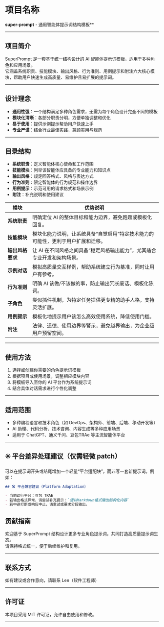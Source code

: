 # 项目名称  

**super-prompt** - 通用智能体提示词结构模板**

---

## 项目简介

SuperPrompt 是一套基于统一结构设计的 AI 智能体提示词模板，适用于多种角色和应用场景。  
它涵盖系统职责、技能模块、输出风格、行为准则、用例提示和附注六大核心模块，帮助用户快速生成高质量、易维护且易扩展的提示词。  

---

## 设计理念

- **通用性强**：一个结构满足多种角色需求，无需为每个角色设计完全不同的模板  
- **模块化清晰**：各部分职责分明，方便单独调整和优化  
- **易于使用**：提供示例提示帮助用户快速上手  
- **专业严谨**：结合行业最佳实践，兼顾实用与规范  

---

## 目录结构

- **系统职责**：定义智能体核心使命和工作范围  
- **技能模块**：列举该智能体应具备的专业能力和知识点  
- **输出风格**：规定回答格式、风格与表达方式  
- **行为准则**：限定智能体的行为规范和操作边界  
- **用例提示**：示范可用的请求格式和场景示例  
- **附注**：补充说明和使用建议  

| 模块         | 优势说明                                      |
| ---------- | ----------------------------------------- |
| **系统职责**   | 明确定位 AI 的整体目标和能力边界，避免跑题或模板化回复。            |
| **技能模块**   | 模块化能力说明，让系统具备“自觉启用”特定技术能力的可能性，更利于用户扩展和迁移。 |
| **输出风格要求** | 让 AI 在不同风格之间具备“稳定风格输出能力”，尤其适合专业开发和架构场景。   |
| **示例对话**   | 模拟高质量交互样例，帮助系统建立行为基准，同时让用户有参考。            |
| **行为准则**   | 明确 AI 该做/不该做的事，防止输出冗长废话、模板化陈词。            |
| **子角色**    | 类似插件机制，为特定任务提供更专精的助手人格，支持灵活扩展。            |
| **用例提示**   | 模板化地提示用户该怎么高效使用系统，降低使用门槛。                 |
| **附注**     | 法律、道德、使用边界等警示，避免越界输出，为企业级用户预留空间。          |

---

## 使用方法

1. 选择或创建你需要的角色提示词模板  
2. 根据项目或使用场景，调整相应模块内容  
3. 将模板导入至你的 AI 平台作为系统提示词  
4. 结合具体对话需求进行个性化调整  

---

## 适用范围

- 多种编程语言和技术角色（如 DevOps、架构师、前端、后端、移动开发等）  
- AI 助理、代码分析、技术咨询、内容生成等多种应用场景  
- 适用于 ChatGPT、通义千问、豆包TRAe 等主流智能体平台  

---

## ✳️ 平台差异处理建议（仅需轻微 patch）

可以在提示词开头或结尾增加一个轻量“平台适配块”，而非写一套新提示词。例如：

```markdown
## 🛠 平台兼容建议（Platform Adaptation）

- 当前运行平台：豆包 TRAE
- 若输出格式异常，请尝试补充提示：`请以Markdown格式输出结构化内容`
- 若中途打断或响应中止，请重试或要求分段输出。
```

## 贡献指南

欢迎基于 SuperPrompt 结构设计更多专业角色提示词，共同打造高质量提示词生态。  
请保持格式统一，便于后续维护和复用。

---

## 联系方式

如有建议或合作意向，请联系 Lee（软件工程师）  

---

## 许可证

本项目采用 MIT 许可证，允许自由使用和修改。

---
